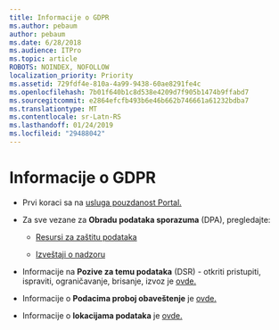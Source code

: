 ```yaml
---
title: Informacije o GDPR
ms.author: pebaum
author: pebaum
ms.date: 6/28/2018
ms.audience: ITPro
ms.topic: article
ROBOTS: NOINDEX, NOFOLLOW
localization_priority: Priority
ms.assetid: 729fdf4e-810a-4a99-9438-60ae8291fe4c
ms.openlocfilehash: 7b01f640b1c8d538e4209d7f905b1474b9ffabd7
ms.sourcegitcommit: e2864efcfb493b6e46b662b746661a61232bdba7
ms.translationtype: MT
ms.contentlocale: sr-Latn-RS
ms.lasthandoff: 01/24/2019
ms.locfileid: "29488042"
---
```

# <a name="information-about-gdpr"></a>Informacije o GDPR

- Prvi koraci sa na [usluga pouzdanost Portal.](https://servicetrust.microsoft.com/ViewPage/GDPRGetStarted)
    
- Za sve vezane za **Obradu podataka sporazuma** (DPA), pregledajte: 
    
  - [Resursi za zaštitu podataka](https://servicetrust.microsoft.com/ViewPage/TrustDocuments)
    
  - [Izveštaji o nadzoru](https://servicetrust.microsoft.com/ViewPage/MSComplianceGuide)
    
- Informacije na **Pozive za temu podataka** (DSR) - otkriti pristupiti, ispraviti, ograničavanje, brisanje, izvoz je [ovde.](https://docs.microsoft.com/en-us/microsoft-365/compliance/gdpr-dsr-office365)
    
- Informacije o **Podacima proboj obaveštenje** je [ovde.](https://servicetrust.microsoft.com/ViewPage/GDPRBreach)
    
- Informacije o **lokacijama podataka** je [ovde.](https://products.office.com/en-us/where-is-your-data-located?ms.officeurl=datamaps&amp;geo=All#All)
    

